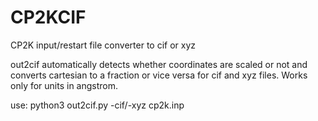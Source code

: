 # CP2KCIF
CP2K input/restart file converter to cif or xyz

out2cif automatically detects whether coordinates are scaled or not and converts cartesian to a fraction or vice versa for cif and xyz files.
Works only for units in angstrom. 

use: python3 out2cif.py -cif/-xyz cp2k.inp

